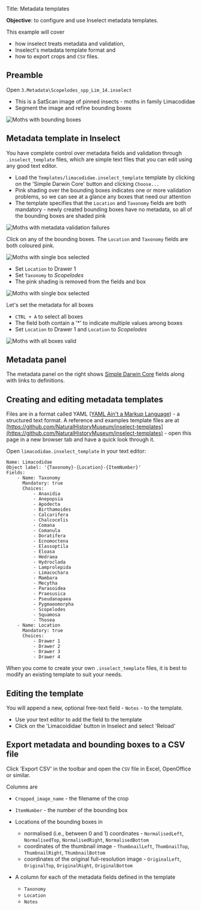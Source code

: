 Title: Metadata templates

**Objective**: to configure and use Inselect metadata templates.

This example will cover

* how inselect treats metadata and validation,
* Inselect's metadata template format and
* how to export crops and `CSV` files.

## Preamble

Open `3.Metadata\Scopelodes_spp_Lim_14.inselect`

* This is a SatScan image of pinned insects - moths in family Limacodidae
* Segment the image and refine bounding boxes

![Moths with bounding boxes]({filename}/images/exercises/moths_refined.jpg)

## Metadata template in Inselect

You have complete control over metadata fields and validation through
`.inselect_template` files, which are simple text files that you can edit
using any good text editor.

* Load the `Templates/limacodidae.inselect_template` template by clicking on the
'Simple Darwin Core' button and clicking `Choose...`
* Pink shading over the bounding boxes indicates one or more validation problems,
so we can see at a glance any boxes that need our attention
* The template specifies that the `Location` and `Taxonomy` fields are both
mandatory - newly created bounding boxes have no metadata, so all of the
bounding boxes are shaded pink

![Moths with metadata validation failures]({filename}/images/exercises/moths_template1.jpg)

Click on any of the bounding boxes. The `Location` and `Taxonomy` fields are
both coloured pink.

![Moths with single box selected]({filename}/images/exercises/moths_template2.jpg)

* Set `Location` to Drawer 1
* Set `Taxonomy` to *Scopelodes*
* The pink shading is removed from the fields and box

![Moths with single box selected]({filename}/images/exercises/moths_template3.jpg)

Let's set the metadata for all boxes

* `CTRL + A` to select all boxes
* The field both contain a '\*' to indicate multiple values among boxes
* Set `Location` to Drawer 1 and `Location` to *Scopelodes*

![Moths with all boxes valid]({filename}/images/exercises/moths_template4.jpg)

## Metadata panel

The metadata panel on the right shows
[Simple Darwin Core](http://rs.tdwg.org/dwc/terms/simple/) fields along with
links to definitions.

## Creating and editing metadata templates

Files are in a format called YAML
([YAML Ain't a Markup Language](http://yaml.org/)) - a structured text format.
A reference and examples template files are at
[https://github.com/NaturalHistoryMuseum/inselect-templates](https://github.com/NaturalHistoryMuseum/inselect-templates) -
open this page in a new browser tab and have a quick look through it.

Open `limacodidae.inselect_template` in your text editor:

```
Name: Limacodidae
Object label: '{Taxonomy}-{Location}-{ItemNumber}'
Fields:
    - Name: Taxonomy
      Mandatory: true
      Choices:
          - Anaxidia
          - Anepopsia
          - Apodecta
          - Birthamoides
          - Calcarifera
          - Chalcocelis
          - Comana
          - Comanula
          - Doratifera
          - Ecnomoctena
          - Elassoptila
          - Eloasa
          - Hedraea
          - Hydroclada
          - Lamprolepida
          - Limacochara
          - Mambara
          - Mecytha
          - Parasoidea
          - Praesusica
          - Pseudanapaea
          - Pygmaeomorpha
          - Scopelodes
          - Squamosa
          - Thosea
    - Name: Location
      Mandatory: true
      Choices:
          - Drawer 1
          - Drawer 2
          - Drawer 3
          - Drawer 4
```

When you come to create your own `.inselect_template` files, it is best to
modify an existing template to suit your needs.

## Editing the template

You will append a new, optional free-text field - `Notes` - to the template.

* Use your text editor to add the field to the template
* Click on the 'Limacoididae' button in Inselect and select 'Reload'

## Export metadata and bounding boxes to a CSV file

Click 'Export CSV' in the toolbar and open the `CSV` file in Excel, 
OpenOffice or similar.

Columns are

* `Cropped_image_name` - the filename of the crop
* `ItemNumber` - the number of the bounding box
* Locations of the bounding boxes in
    * normalised (i.e., between 0 and 1) coordinates - `NormalisedLeft`,
      `NormalisedTop`, `NormalisedRight`, `NormalisedBottom`
    * coordinates of the thumbnail image - `ThumbnailLeft`, `ThumbnailTop`,
      `ThumbnailRight`, `ThumbnailBottom`
    * coordinates of the original full-resolution image - `OriginalLeft`,
      `OriginalTop`, `OriginalRight`, `OriginalBottom`

* A column for each of the metadata fields defined in the template
    * `Taxonomy`
    * `Location`
    * `Notes`
